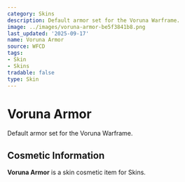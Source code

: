 ```yaml
---
category: Skins
description: Default armor set for the Voruna Warframe.
image: ../images/voruna-armor-be5f3841b8.png
last_updated: '2025-09-17'
name: Voruna Armor
source: WFCD
tags:
- Skin
- Skins
tradable: false
type: Skin
---
```


# Voruna Armor

Default armor set for the Voruna Warframe.

## Cosmetic Information

**Voruna Armor** is a skin cosmetic item for Skins.

